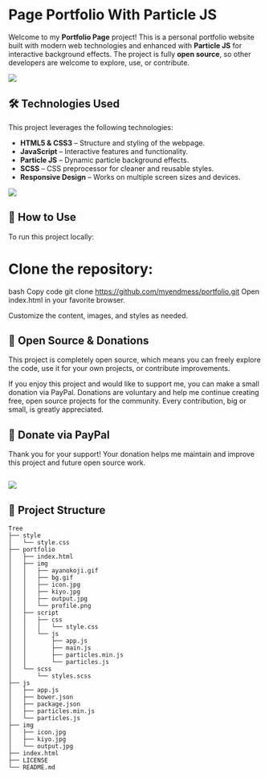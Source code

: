 # Page Portfolio With Particle JS

Welcome to my **Portfolio Page** project! This is a personal portfolio website built with modern web technologies and enhanced with **Particle JS** for interactive background effects. The project is fully **open source**, so other developers are welcome to explore, use, or contribute.

<img src="https://user-images.githubusercontent.com/73097560/115834477-dbab4500-a447-11eb-908a-139a6edaec5c.gif"></p>

## 🛠 Technologies Used

This project leverages the following technologies:

- **HTML5 & CSS3** – Structure and styling of the webpage.
- **JavaScript** – Interactive features and functionality.
- **Particle JS** – Dynamic particle background effects.
- **SCSS** – CSS preprocessor for cleaner and reusable styles.
- **Responsive Design** – Works on multiple screen sizes and devices.

<img src="https://user-images.githubusercontent.com/73097560/115834477-dbab4500-a447-11eb-908a-139a6edaec5c.gif"></p>
## 🚀 How to Use
To run this project locally:

# Clone the repository:

bash
Copy code
git clone https://github.com/myendmess/portfolio.git
Open index.html in your favorite browser.

Customize the content, images, and styles as needed.

## 🤝 Open Source & Donations
This project is completely open source, which means you can freely explore the code, use it for your own projects, or contribute improvements.

If you enjoy this project and would like to support me, you can make a small donation via PayPal.
Donations are voluntary and help me continue creating free, open source projects for the community. Every contribution, big or small, is greatly appreciated.

## 💖 Donate via PayPal

Thank you for your support! Your donation helps me maintain and improve this project and future open source work.

<img src=""></p>

<img src="https://user-images.githubusercontent.com/73097560/115834477-dbab4500-a447-11eb-908a-139a6edaec5c.gif"></p>

## 📁 Project Structure

```console
Tree
├── style
│   └── style.css
├── portfolio
│   ├── index.html
│   ├── img
│   │   ├── ayanokoji.gif
│   │   ├── bg.gif
│   │   ├── icon.jpg
│   │   ├── kiyo.jpg
│   │   ├── output.jpg
│   │   └── profile.png
│   ├── script
│   │   ├── css
│   │   │   └── style.css
│   │   └── js
│   │       ├── app.js
│   │       ├── main.js
│   │       ├── particles.min.js
│   │       └── particles.js
│   └── scss          
│       └── styles.scss
├── js
│   ├── app.js
│   ├── bower.json
│   ├── package.json
│   ├── particles.min.js
│   └── particles.js
├── img
│   ├── icon.jpg
│   ├── kiyo.jpg
│   └── output.jpg
├── index.html
├── LICENSE
└── README.md
